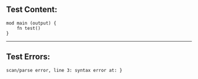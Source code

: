 
Test Content: 
-------------------------
```
mod main (output) {
    fn test() 
}
```
------------------------

Test Errors:
-------------------------
```
scan/parse error, line 3: syntax error at: }
```
